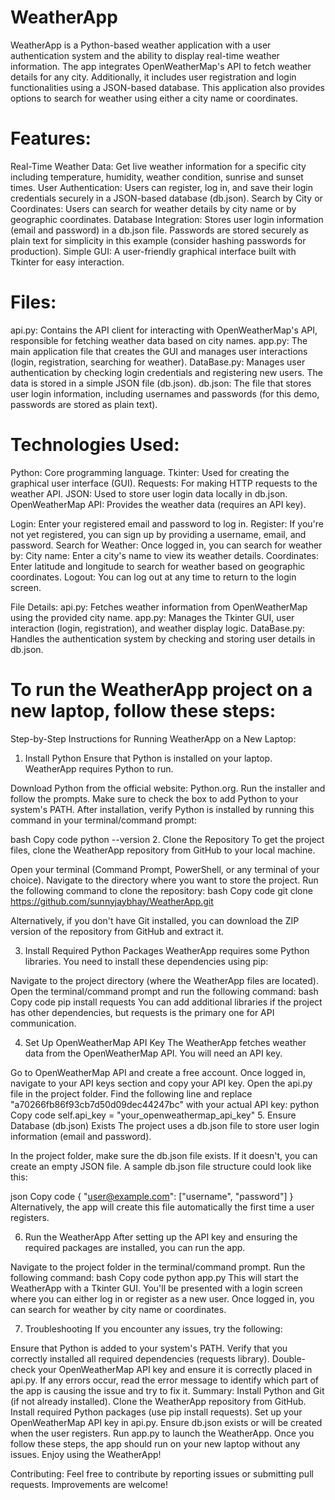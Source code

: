 # WeatherApp

WeatherApp is a Python-based weather application with a user authentication system and the ability to display real-time weather information. The app integrates OpenWeatherMap's API to fetch weather details for any city. Additionally, it includes user registration and login functionalities using a JSON-based database. This application also provides options to search for weather using either a city name or coordinates.

# Features:
Real-Time Weather Data: Get live weather information for a specific city including temperature, humidity, weather condition, sunrise and sunset times.
User Authentication: Users can register, log in, and save their login credentials securely in a JSON-based database (db.json).
Search by City or Coordinates: Users can search for weather details by city name or by geographic coordinates.
Database Integration: Stores user login information (email and password) in a db.json file. Passwords are stored securely as plain text for simplicity in this example (consider hashing passwords for production).
Simple GUI: A user-friendly graphical interface built with Tkinter for easy interaction.

# Files:
api.py: Contains the API client for interacting with OpenWeatherMap's API, responsible for fetching weather data based on city names.
app.py: The main application file that creates the GUI and manages user interactions (login, registration, searching for weather).
DataBase.py: Manages user authentication by checking login credentials and registering new users. The data is stored in a simple JSON file (db.json).
db.json: The file that stores user login information, including usernames and passwords (for this demo, passwords are stored as plain text).

# Technologies Used:
Python: Core programming language.
Tkinter: Used for creating the graphical user interface (GUI).
Requests: For making HTTP requests to the weather API.
JSON: Used to store user login data locally in db.json.
OpenWeatherMap API: Provides the weather data (requires an API key).

Login: Enter your registered email and password to log in.
Register: If you're not yet registered, you can sign up by providing a username, email, and password.
Search for Weather: Once logged in, you can search for weather by:
City name: Enter a city's name to view its weather details.
Coordinates: Enter latitude and longitude to search for weather based on geographic coordinates.
Logout: You can log out at any time to return to the login screen.

File Details:
api.py: Fetches weather information from OpenWeatherMap using the provided city name.
app.py: Manages the Tkinter GUI, user interaction (login, registration), and weather display logic.
DataBase.py: Handles the authentication system by checking and storing user details in db.json.

# To run the WeatherApp project on a new laptop, follow these steps:
Step-by-Step Instructions for Running WeatherApp on a New Laptop:
1. Install Python
Ensure that Python is installed on your laptop. WeatherApp requires Python to run.

Download Python from the official website: Python.org.
Run the installer and follow the prompts. Make sure to check the box to add Python to your system's PATH.
After installation, verify Python is installed by running this command in your terminal/command prompt:

bash
Copy code
python --version
2. Clone the Repository
To get the project files, clone the WeatherApp repository from GitHub to your local machine.

Open your terminal (Command Prompt, PowerShell, or any terminal of your choice).
Navigate to the directory where you want to store the project.
Run the following command to clone the repository:
bash
Copy code
git clone https://github.com/sunnyjaybhay/WeatherApp.git

Alternatively, if you don't have Git installed, you can download the ZIP version of the repository from GitHub and extract it.

3. Install Required Python Packages
WeatherApp requires some Python libraries. You need to install these dependencies using pip:

Navigate to the project directory (where the WeatherApp files are located).
Open the terminal/command prompt and run the following command:
bash
Copy code
pip install requests
You can add additional libraries if the project has other dependencies, but requests is the primary one for API communication.

4. Set Up OpenWeatherMap API Key
The WeatherApp fetches weather data from the OpenWeatherMap API. You will need an API key.

Go to OpenWeatherMap API and create a free account.
Once logged in, navigate to your API keys section and copy your API key.
Open the api.py file in the project folder.
Find the following line and replace "a70266fb86f93cb7d50d09dec44247bc" with your actual API key:
python
Copy code
self.api_key = "your_openweathermap_api_key"
5. Ensure Database (db.json) Exists
The project uses a db.json file to store user login information (email and password).

In the project folder, make sure the db.json file exists. If it doesn't, you can create an empty JSON file. A sample db.json file structure could look like this:

json
Copy code
{
  "user@example.com": ["username", "password"]
}
Alternatively, the app will create this file automatically the first time a user registers.

6. Run the WeatherApp
After setting up the API key and ensuring the required packages are installed, you can run the app.

Navigate to the project folder in the terminal/command prompt.
Run the following command:
bash
Copy code
python app.py
This will start the WeatherApp with a Tkinter GUI. You'll be presented with a login screen where you can either log in or register as a new user. Once logged in, you can search for weather by city name or coordinates.

7. Troubleshooting
If you encounter any issues, try the following:

Ensure that Python is added to your system's PATH.
Verify that you correctly installed all required dependencies (requests library).
Double-check your OpenWeatherMap API key and ensure it is correctly placed in api.py.
If any errors occur, read the error message to identify which part of the app is causing the issue and try to fix it.
Summary:
Install Python and Git (if not already installed).
Clone the WeatherApp repository from GitHub.
Install required Python packages (use pip install requests).
Set up your OpenWeatherMap API key in api.py.
Ensure db.json exists or will be created when the user registers.
Run app.py to launch the WeatherApp.
Once you follow these steps, the app should run on your new laptop without any issues. Enjoy using the WeatherApp!

Contributing:
Feel free to contribute by reporting issues or submitting pull requests. Improvements are welcome!
